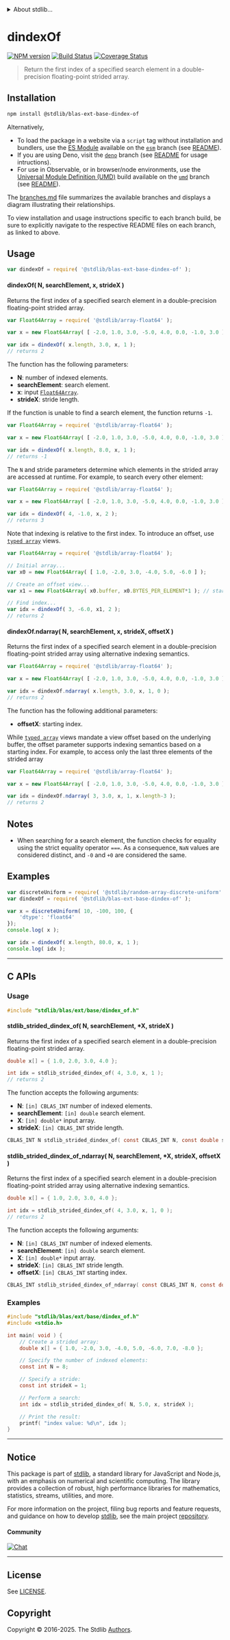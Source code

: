 <!--

@license Apache-2.0

Copyright (c) 2025 The Stdlib Authors.

Licensed under the Apache License, Version 2.0 (the "License");
you may not use this file except in compliance with the License.
You may obtain a copy of the License at

   http://www.apache.org/licenses/LICENSE-2.0

Unless required by applicable law or agreed to in writing, software
distributed under the License is distributed on an "AS IS" BASIS,
WITHOUT WARRANTIES OR CONDITIONS OF ANY KIND, either express or implied.
See the License for the specific language governing permissions and
limitations under the License.

-->


<details>
  <summary>
    About stdlib...
  </summary>
  <p>We believe in a future in which the web is a preferred environment for numerical computation. To help realize this future, we've built stdlib. stdlib is a standard library, with an emphasis on numerical and scientific computation, written in JavaScript (and C) for execution in browsers and in Node.js.</p>
  <p>The library is fully decomposable, being architected in such a way that you can swap out and mix and match APIs and functionality to cater to your exact preferences and use cases.</p>
  <p>When you use stdlib, you can be absolutely certain that you are using the most thorough, rigorous, well-written, studied, documented, tested, measured, and high-quality code out there.</p>
  <p>To join us in bringing numerical computing to the web, get started by checking us out on <a href="https://github.com/stdlib-js/stdlib">GitHub</a>, and please consider <a href="https://opencollective.com/stdlib">financially supporting stdlib</a>. We greatly appreciate your continued support!</p>
</details>

# dindexOf

[![NPM version][npm-image]][npm-url] [![Build Status][test-image]][test-url] [![Coverage Status][coverage-image]][coverage-url] <!-- [![dependencies][dependencies-image]][dependencies-url] -->

> Return the first index of a specified search element in a double-precision floating-point strided array.

<!-- Section to include introductory text. Make sure to keep an empty line after the intro `section` element and another before the `/section` close. -->

<section class="intro">

</section>

<!-- /.intro -->

<!-- Package usage documentation. -->

<section class="installation">

## Installation

```bash
npm install @stdlib/blas-ext-base-dindex-of
```

Alternatively,

-   To load the package in a website via a `script` tag without installation and bundlers, use the [ES Module][es-module] available on the [`esm`][esm-url] branch (see [README][esm-readme]).
-   If you are using Deno, visit the [`deno`][deno-url] branch (see [README][deno-readme] for usage intructions).
-   For use in Observable, or in browser/node environments, use the [Universal Module Definition (UMD)][umd] build available on the [`umd`][umd-url] branch (see [README][umd-readme]).

The [branches.md][branches-url] file summarizes the available branches and displays a diagram illustrating their relationships.

To view installation and usage instructions specific to each branch build, be sure to explicitly navigate to the respective README files on each branch, as linked to above.

</section>

<section class="usage">

## Usage

```javascript
var dindexOf = require( '@stdlib/blas-ext-base-dindex-of' );
```

#### dindexOf( N, searchElement, x, strideX )

Returns the first index of a specified search element in a double-precision floating-point strided array.

```javascript
var Float64Array = require( '@stdlib/array-float64' );

var x = new Float64Array( [ -2.0, 1.0, 3.0, -5.0, 4.0, 0.0, -1.0, 3.0 ] );

var idx = dindexOf( x.length, 3.0, x, 1 );
// returns 2
```

The function has the following parameters:

-   **N**: number of indexed elements.
-   **searchElement**: search element.
-   **x**: input [`Float64Array`][@stdlib/array/float64].
-   **strideX**: stride length.

If the function is unable to find a search element, the function returns `-1`.

```javascript
var Float64Array = require( '@stdlib/array-float64' );

var x = new Float64Array( [ -2.0, 1.0, 3.0, -5.0, 4.0, 0.0, -1.0, 3.0 ] );

var idx = dindexOf( x.length, 8.0, x, 1 );
// returns -1
```

The `N` and stride parameters determine which elements in the strided array are accessed at runtime. For example, to search every other element:

```javascript
var Float64Array = require( '@stdlib/array-float64' );

var x = new Float64Array( [ -2.0, 1.0, 3.0, -5.0, 4.0, 0.0, -1.0, 3.0 ] );

var idx = dindexOf( 4, -1.0, x, 2 );
// returns 3
```

Note that indexing is relative to the first index. To introduce an offset, use [`typed array`][mdn-typed-array] views.

```javascript
var Float64Array = require( '@stdlib/array-float64' );

// Initial array...
var x0 = new Float64Array( [ 1.0, -2.0, 3.0, -4.0, 5.0, -6.0 ] );

// Create an offset view...
var x1 = new Float64Array( x0.buffer, x0.BYTES_PER_ELEMENT*1 ); // start at 2nd element

// Find index...
var idx = dindexOf( 3, -6.0, x1, 2 );
// returns 2
```

#### dindexOf.ndarray( N, searchElement, x, strideX, offsetX )

Returns the first index of a specified search element in a double-precision floating-point strided array using alternative indexing semantics.

```javascript
var Float64Array = require( '@stdlib/array-float64' );

var x = new Float64Array( [ -2.0, 1.0, 3.0, -5.0, 4.0, 0.0, -1.0, 3.0 ] );

var idx = dindexOf.ndarray( x.length, 3.0, x, 1, 0 );
// returns 2
```

The function has the following additional parameters:

-   **offsetX**: starting index.

While [`typed array`][mdn-typed-array] views mandate a view offset based on the underlying buffer, the offset parameter supports indexing semantics based on a starting index. For example, to access only the last three elements of the strided array

```javascript
var Float64Array = require( '@stdlib/array-float64' );

var x = new Float64Array( [ -2.0, 1.0, 3.0, -5.0, 4.0, 0.0, -1.0, 3.0 ] );

var idx = dindexOf.ndarray( 3, 3.0, x, 1, x.length-3 );
// returns 2
```

</section>

<!-- /.usage -->

<!-- Package usage notes. Make sure to keep an empty line after the `section` element and another before the `/section` close. -->

<section class="notes">

## Notes

-   When searching for a search element, the function checks for equality using the strict equality operator `===`. As a consequence, `NaN` values are considered distinct, and `-0` and `+0` are considered the same.

</section>

<!-- /.notes -->

<!-- Package usage examples. -->

<section class="examples">

## Examples

<!-- eslint no-undef: "error" -->

```javascript
var discreteUniform = require( '@stdlib/random-array-discrete-uniform' );
var dindexOf = require( '@stdlib/blas-ext-base-dindex-of' );

var x = discreteUniform( 10, -100, 100, {
    'dtype': 'float64'
});
console.log( x );

var idx = dindexOf( x.length, 80.0, x, 1 );
console.log( idx );
```

</section>

<!-- /.examples -->

<!-- C interface documentation. -->

* * *

<section class="c">

## C APIs

<!-- Section to include introductory text. Make sure to keep an empty line after the intro `section` element and another before the `/section` close. -->

<section class="intro">

</section>

<!-- /.intro -->

<!-- C usage documentation. -->

<section class="usage">

### Usage

```c
#include "stdlib/blas/ext/base/dindex_of.h"
```

#### stdlib_strided_dindex_of( N, searchElement, \*X, strideX )

Returns the first index of a specified search element in a double-precision floating-point strided array.

```c
double x[] = { 1.0, 2.0, 3.0, 4.0 };

int idx = stdlib_strided_dindex_of( 4, 3.0, x, 1 );
// returns 2
```

The function accepts the following arguments:

-   **N**: `[in] CBLAS_INT` number of indexed elements.
-   **searchElement**: `[in] double` search element.
-   **X**: `[in] double*` input array.
-   **strideX**: `[in] CBLAS_INT` stride length.

```c
CBLAS_INT N stdlib_strided_dindex_of( const CBLAS_INT N, const double searchElement, const double *X, const CBLAS_INT strideX );
```

#### stdlib_strided_dindex_of_ndarray( N, searchElement, \*X, strideX, offsetX )

Returns the first index of a specified search element in a double-precision floating-point strided array using alternative indexing semantics.

```c
double x[] = { 1.0, 2.0, 3.0, 4.0 };

int idx = stdlib_strided_dindex_of( 4, 3.0, x, 1, 0 );
// returns 2
```

The function accepts the following arguments:

-   **N**: `[in] CBLAS_INT` number of indexed elements.
-   **searchElement**: `[in] double` search element.
-   **X**: `[in] double*` input array.
-   **strideX**: `[in] CBLAS_INT` stride length.
-   **offsetX**: `[in] CBLAS_INT` starting index.

```c
CBLAS_INT stdlib_strided_dindex_of_ndarray( const CBLAS_INT N, const double searchElement, const double *X, const CBLAS_INT strideX, const CBLAS_INT offsetX );
```

</section>

<!-- /.usage -->

<!-- C API usage notes. Make sure to keep an empty line after the `section` element and another before the `/section` close. -->

<section class="notes">

</section>

<!-- /.notes -->

<!-- C API usage examples. -->

<section class="examples">

### Examples

```c
#include "stdlib/blas/ext/base/dindex_of.h"
#include <stdio.h>

int main( void ) {
    // Create a strided array:
    double x[] = { 1.0, -2.0, 3.0, -4.0, 5.0, -6.0, 7.0, -8.0 };

    // Specify the number of indexed elements:
    const int N = 8;

    // Specify a stride:
    const int strideX = 1;

    // Perform a search:
    int idx = stdlib_strided_dindex_of( N, 5.0, x, strideX );

    // Print the result:
    printf( "index value: %d\n", idx );
}
```

</section>

<!-- /.examples -->

</section>

<!-- /.c -->

<!-- Section to include cited references. If references are included, add a horizontal rule *before* the section. Make sure to keep an empty line after the `section` element and another before the `/section` close. -->

<section class="references">

</section>

<!-- /.references -->

<!-- Section for related `stdlib` packages. Do not manually edit this section, as it is automatically populated. -->

<section class="related">

</section>

<!-- /.related -->

<!-- Section for all links. Make sure to keep an empty line after the `section` element and another before the `/section` close. -->


<section class="main-repo" >

* * *

## Notice

This package is part of [stdlib][stdlib], a standard library for JavaScript and Node.js, with an emphasis on numerical and scientific computing. The library provides a collection of robust, high performance libraries for mathematics, statistics, streams, utilities, and more.

For more information on the project, filing bug reports and feature requests, and guidance on how to develop [stdlib][stdlib], see the main project [repository][stdlib].

#### Community

[![Chat][chat-image]][chat-url]

---

## License

See [LICENSE][stdlib-license].


## Copyright

Copyright &copy; 2016-2025. The Stdlib [Authors][stdlib-authors].

</section>

<!-- /.stdlib -->

<!-- Section for all links. Make sure to keep an empty line after the `section` element and another before the `/section` close. -->

<section class="links">

[npm-image]: http://img.shields.io/npm/v/@stdlib/blas-ext-base-dindex-of.svg
[npm-url]: https://npmjs.org/package/@stdlib/blas-ext-base-dindex-of

[test-image]: https://github.com/stdlib-js/blas-ext-base-dindex-of/actions/workflows/test.yml/badge.svg?branch=main
[test-url]: https://github.com/stdlib-js/blas-ext-base-dindex-of/actions/workflows/test.yml?query=branch:main

[coverage-image]: https://img.shields.io/codecov/c/github/stdlib-js/blas-ext-base-dindex-of/main.svg
[coverage-url]: https://codecov.io/github/stdlib-js/blas-ext-base-dindex-of?branch=main

<!--

[dependencies-image]: https://img.shields.io/david/stdlib-js/blas-ext-base-dindex-of.svg
[dependencies-url]: https://david-dm.org/stdlib-js/blas-ext-base-dindex-of/main

-->

[chat-image]: https://img.shields.io/gitter/room/stdlib-js/stdlib.svg
[chat-url]: https://app.gitter.im/#/room/#stdlib-js_stdlib:gitter.im

[stdlib]: https://github.com/stdlib-js/stdlib

[stdlib-authors]: https://github.com/stdlib-js/stdlib/graphs/contributors

[umd]: https://github.com/umdjs/umd
[es-module]: https://developer.mozilla.org/en-US/docs/Web/JavaScript/Guide/Modules

[deno-url]: https://github.com/stdlib-js/blas-ext-base-dindex-of/tree/deno
[deno-readme]: https://github.com/stdlib-js/blas-ext-base-dindex-of/blob/deno/README.md
[umd-url]: https://github.com/stdlib-js/blas-ext-base-dindex-of/tree/umd
[umd-readme]: https://github.com/stdlib-js/blas-ext-base-dindex-of/blob/umd/README.md
[esm-url]: https://github.com/stdlib-js/blas-ext-base-dindex-of/tree/esm
[esm-readme]: https://github.com/stdlib-js/blas-ext-base-dindex-of/blob/esm/README.md
[branches-url]: https://github.com/stdlib-js/blas-ext-base-dindex-of/blob/main/branches.md

[stdlib-license]: https://raw.githubusercontent.com/stdlib-js/blas-ext-base-dindex-of/main/LICENSE

[@stdlib/array/float64]: https://github.com/stdlib-js/array-float64

[mdn-typed-array]: https://developer.mozilla.org/en-US/docs/Web/JavaScript/Reference/Global_Objects/TypedArray

</section>

<!-- /.links -->
